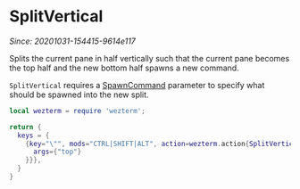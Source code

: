# SplitVertical

*Since: 20201031-154415-9614e117*

Splits the current pane in half vertically such that the current pane becomes
the top half and the new bottom half spawns a new command.

`SplitVertical` requires a [SpawnCommand](../SpawnCommand.md) parameter to
specify what should be spawned into the new split.

```lua
local wezterm = require 'wezterm';

return {
  keys = {
    {key="\"", mods="CTRL|SHIFT|ALT", action=wezterm.action{SplitVertical={
      args={"top"}
    }}},
  }
}
```

